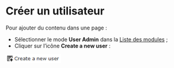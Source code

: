# Créer un utilisateur

Pour ajouter du contenu dans une page :

* Sélectionner le mode **User Admin** dans la [Liste des modules](/présentation-de-typo3/se-reperer-dans-le-backend.md) ;
* Cliquer sur l’icône **Create a new user** :

![](/assets/add_user_btn.png)



